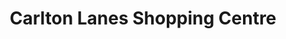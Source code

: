 ---
title: "Carlton Lanes Shopping Centre"
url: /castleford/carlton-lanes-shopping-centre/
shop: mall
---